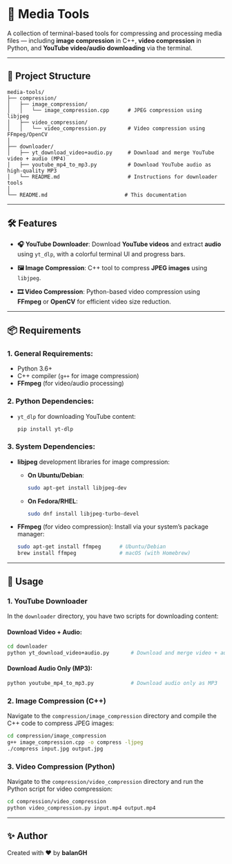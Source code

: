 # 🎥 Media Tools

A collection of terminal-based tools for compressing and processing media files — including **image compression** in C++, **video compression** in Python, and **YouTube video/audio downloading** via the terminal.

---

## 📁 Project Structure

```plaintext
media-tools/
├── compression/
│   ├── image_compression/
│   │   └── image_compression.cpp      # JPEG compression using libjpeg
│   ├── video_compression/
│   │   └── video_compression.py       # Video compression using FFmpeg/OpenCV
│
├── downloader/
│   ├── yt_download_video+audio.py     # Download and merge YouTube video + audio (MP4)
│   ├── youtube_mp4_to_mp3.py          # Download YouTube audio as high-quality MP3
│   └── README.md                      # Instructions for downloader tools
│
└── README.md                         # This documentation
```

---

## 🛠 Features

* **🎧 YouTube Downloader**:
  Download **YouTube videos** and extract **audio** using `yt_dlp`, with a colorful terminal UI and progress bars.

* **🖼 Image Compression**:
  C++ tool to compress **JPEG images** using `libjpeg`.

* **🎞 Video Compression**:
  Python-based video compression using **FFmpeg** or **OpenCV** for efficient video size reduction.

---

## 📦 Requirements

### 1. General Requirements:

* Python 3.6+
* C++ compiler (`g++` for image compression)
* **FFmpeg** (for video/audio processing)

### 2. Python Dependencies:

* `yt_dlp` for downloading YouTube content:

  ```bash
  pip install yt-dlp
  ```

### 3. System Dependencies:

* **libjpeg** development libraries for image compression:

  * **On Ubuntu/Debian**:

    ```bash
    sudo apt-get install libjpeg-dev
    ```

  * **On Fedora/RHEL**:

    ```bash
    sudo dnf install libjpeg-turbo-devel
    ```

* **FFmpeg** (for video compression):
  Install via your system’s package manager:

  ```bash
  sudo apt-get install ffmpeg      # Ubuntu/Debian
  brew install ffmpeg              # macOS (with Homebrew)
  ```

---

## 🚀 Usage

### 1. **YouTube Downloader**

In the `downloader` directory, you have two scripts for downloading content:

#### Download Video + Audio:

```bash
cd downloader
python yt_download_video+audio.py       # Download and merge video + audio as MP4
```

#### Download Audio Only (MP3):

```bash
python youtube_mp4_to_mp3.py            # Download audio only as MP3
```

### 2. **Image Compression (C++)**

Navigate to the `compression/image_compression` directory and compile the C++ code to compress JPEG images:

```bash
cd compression/image_compression
g++ image_compression.cpp -o compress -ljpeg
./compress input.jpg output.jpg
```

### 3. **Video Compression (Python)**

Navigate to the `compression/video_compression` directory and run the Python script for video compression:

```bash
cd compression/video_compression
python video_compression.py input.mp4 output.mp4
```

---

## ✨ Author

Created with ❤️ by **balanGH**
